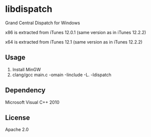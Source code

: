 libdispatch
===========
Grand Central Dispatch for Windows

x86 is extracted from iTunes 12.0.1 (same version as in iTunes 12.2.2)

x64 is extracted from iTunes 12.1 (same version as in iTunes 12.2.2)

Usage
-----
1. Install MinGW
2. clang/gcc main.c -omain -Iinclude -L. -ldispatch

Dependency
----------
Microsoft Visual C++ 2010

License
-------
Apache 2.0
